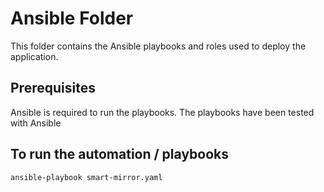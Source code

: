 # Ansible Folder

This folder contains the Ansible playbooks and roles used to deploy the application.

## Prerequisites
Ansible is required to run the playbooks.  The playbooks have been tested with Ansible

## To run the automation / playbooks
```bash
ansible-playbook smart-mirror.yaml
```